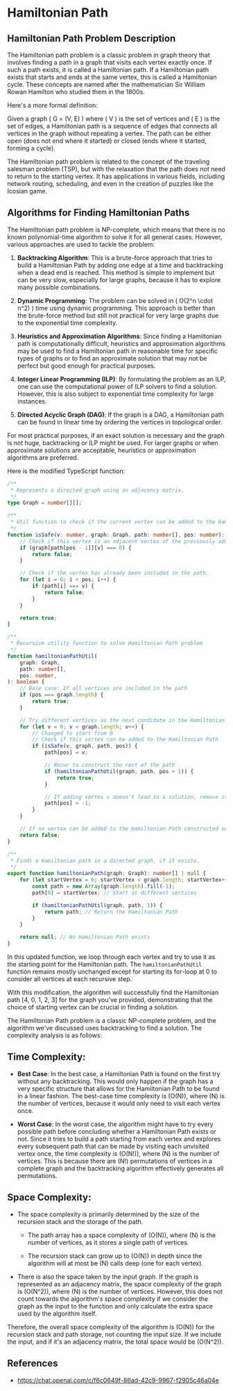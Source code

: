 # Hamiltonian Path

## Hamiltonian Path Problem Description

The Hamiltonian path problem is a classic problem in graph theory that involves finding a path in a graph that visits each vertex exactly once. If such a path exists, it is called a Hamiltonian path. If a Hamiltonian path exists that starts and ends at the same vertex, this is called a Hamiltonian cycle. These concepts are named after the mathematician Sir William Rowan Hamilton who studied them in the 1800s.

Here's a more formal definition:

Given a graph \( G = (V, E) \) where \( V \) is the set of vertices and \( E \) is the set of edges, a Hamiltonian path is a sequence of edges that connects all vertices in the graph without repeating a vertex. The path can be either open (does not end where it started) or closed (ends where it started, forming a cycle).

The Hamiltonian path problem is related to the concept of the traveling salesman problem (TSP), but with the relaxation that the path does not need to return to the starting vertex. It has applications in various fields, including network routing, scheduling, and even in the creation of puzzles like the Icosian game.

## Algorithms for Finding Hamiltonian Paths

The Hamiltonian path problem is NP-complete, which means that there is no known polynomial-time algorithm to solve it for all general cases. However, various approaches are used to tackle the problem:

1. **Backtracking Algorithm**: This is a brute-force approach that tries to build a Hamiltonian Path by adding one edge at a time and backtracking when a dead end is reached. This method is simple to implement but can be very slow, especially for large graphs, because it has to explore many possible combinations.

2. **Dynamic Programming**: The problem can be solved in \( O(2^n \cdot n^2) \) time using dynamic programming. This approach is better than the brute-force method but still not practical for very large graphs due to the exponential time complexity.

3. **Heuristics and Approximation Algorithms**: Since finding a Hamiltonian path is computationally difficult, heuristics and approximation algorithms may be used to find a Hamiltonian path in reasonable time for specific types of graphs or to find an approximate solution that may not be perfect but good enough for practical purposes.

4. **Integer Linear Programming (ILP)**: By formulating the problem as an ILP, one can use the computational power of ILP solvers to find a solution. However, this is also subject to exponential time complexity for large instances.

5. **Directed Acyclic Graph (DAG)**: If the graph is a DAG, a Hamiltonian path can be found in linear time by ordering the vertices in topological order.

For most practical purposes, if an exact solution is necessary and the graph is not huge, backtracking or ILP might be used. For larger graphs or when approximate solutions are acceptable, heuristics or approximation algorithms are preferred.

Here is the modified TypeScript function:

```typescript
/**
 * Represents a directed graph using an adjacency matrix.
 */
type Graph = number[][];

/**
 * Util function to check if the current vertex can be added to the Hamiltonian Path
 */
function isSafe(v: number, graph: Graph, path: number[], pos: number): boolean {
    // Check if this vertex is an adjacent vertex of the previously added vertex.
    if (graph[path[pos - 1]][v] === 0) {
        return false;
    }

    // Check if the vertex has already been included in the path.
    for (let i = 0; i < pos; i++) {
        if (path[i] === v) {
            return false;
        }
    }

    return true;
}

/**
 * Recursive utility function to solve Hamiltonian Path problem
 */
function hamiltonianPathUtil(
    graph: Graph,
    path: number[],
    pos: number,
): boolean {
    // Base case: If all vertices are included in the path
    if (pos === graph.length) {
        return true;
    }

    // Try different vertices as the next candidate in the Hamiltonian Path.
    for (let v = 0; v < graph.length; v++) {
        // Changed to start from 0
        // Check if this vertex can be added to the Hamiltonian Path
        if (isSafe(v, graph, path, pos)) {
            path[pos] = v;

            // Recur to construct the rest of the path
            if (hamiltonianPathUtil(graph, path, pos + 1)) {
                return true;
            }

            // If adding vertex v doesn't lead to a solution, remove it
            path[pos] = -1;
        }
    }

    // If no vertex can be added to the Hamiltonian Path constructed so far
    return false;
}

/**
 * Finds a Hamiltonian path in a directed graph, if it exists.
 */
export function hamiltonianPath(graph: Graph): number[] | null {
    for (let startVertex = 0; startVertex < graph.length; startVertex++) {
        const path = new Array(graph.length).fill(-1);
        path[0] = startVertex; // Start at different vertices

        if (hamiltonianPathUtil(graph, path, 1)) {
            return path; // Return the Hamiltonian Path
        }
    }

    return null; // No Hamiltonian Path exists
}
```

In this updated function, we loop through each vertex and try to use it as the starting point for the Hamiltonian path. The `hamiltonianPathUtil` function remains mostly unchanged except for starting its for-loop at 0 to consider all vertices at each recursive step.

With this modification, the algorithm will successfully find the Hamiltonian path [4, 0, 1, 2, 3] for the graph you've provided, demonstrating that the choice of starting vertex can be crucial in finding a solution.

The Hamiltonian Path problem is a classic NP-complete problem, and the algorithm we've discussed uses backtracking to find a solution. The complexity analysis is as follows:

## Time Complexity:

-   **Best Case**: In the best case, a Hamiltonian Path is found on the first try without any backtracking. This would only happen if the graph has a very specific structure that allows for the Hamiltonian Path to be found in a linear fashion. The best-case time complexity is \(O(N)\), where \(N\) is the number of vertices, because it would only need to visit each vertex once.

-   **Worst Case**: In the worst case, the algorithm might have to try every possible path before concluding whether a Hamiltonian Path exists or not. Since it tries to build a path starting from each vertex and explores every subsequent path that can be made by visiting each unvisited vertex once, the time complexity is \(O(N!)\), where \(N\) is the number of vertices. This is because there are \(N!\) permutations of vertices in a complete graph and the backtracking algorithm effectively generates all permutations.

## Space Complexity:

-   The space complexity is primarily determined by the size of the recursion stack and the storage of the path.

    -   The path array has a space complexity of \(O(N)\), where \(N\) is the number of vertices, as it stores a single path of vertices.

    -   The recursion stack can grow up to \(O(N)\) in depth since the algorithm will at most be \(N\) calls deep (one for each vertex).

-   There is also the space taken by the input graph. If the graph is represented as an adjacency matrix, the space complexity of the graph is \(O(N^2)\), where \(N\) is the number of vertices. However, this does not count towards the algorithm's space complexity if we consider the graph as the input to the function and only calculate the extra space used by the algorithm itself.

Therefore, the overall space complexity of the algorithm is \(O(N)\) for the recursion stack and path storage, not counting the input size. If we include the input, and if it's an adjacency matrix, the total space would be \(O(N^2)\).

## References

-   https://chat.openai.com/c/f6c0649f-86ad-42c9-9967-f2905c46a04e
